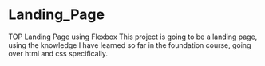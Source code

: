 # Landing_Page
TOP Landing Page using Flexbox
This project is going to be a landing page, using the knowledge I have learned so far in the foundation course, going over html and css specifically.
